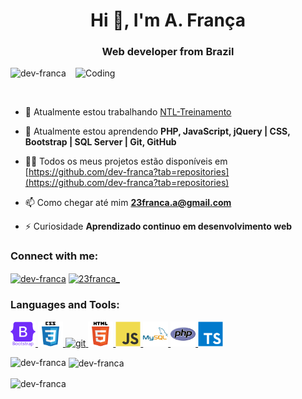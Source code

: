 <h1 align="center">Hi 👋, I'm A. França</h1>
<h3 align="center">Web developer from Brazil</h3>
<img align="right" alt="Coding" width="400" src="https://media.gifdb.com/animated-man-computer-coding-nae6mec378lsg1i3.gif">

<p align="left"> <img src="https://komarev.com/ghpvc/?username=dev-franca&label=Profile%20views&color=0e75b6&style=flat" alt="dev-franca" /> </p>

<p align="left"> <a href="https://twitter.com/" target="blank"><img src="https://img.shields.io/twitter/follow/?logo=twitter&style=for-the-badge" alt="" /></a> </p>

- 🔭 Atualmente estou trabalhando [NTL-Treinamento](https://github.com/dev-franca/treinamento_ntl.git)

- 🌱 Atualmente estou aprendendo **PHP, JavaScript, jQuery | CSS, Bootstrap | SQL Server | Git, GitHub**

- 👨‍💻 Todos os meus projetos estão disponíveis em [https://github.com/dev-franca?tab=repositories](https://github.com/dev-franca?tab=repositories)

- 📫 Como chegar até mim **23franca.a@gmail.com**

- ⚡ Curiosidade **Aprendizado continuo em desenvolvimento web**

<h3 align="left">Connect with me:</h3>
<p align="left">
<a href="https://linkedin.com/in/dev-franca" target="blank"><img align="center" src="https://raw.githubusercontent.com/rahuldkjain/github-profile-readme-generator/master/src/images/icons/Social/linked-in-alt.svg" alt="dev-franca" height="30" width="40" /></a>
<a href="https://instagram.com/23franca_" target="blank"><img align="center" src="https://raw.githubusercontent.com/rahuldkjain/github-profile-readme-generator/master/src/images/icons/Social/instagram.svg" alt="23franca_" height="30" width="40" /></a>
</p>

<h3 align="left">Languages and Tools:</h3>
<p align="left"> <a href="https://getbootstrap.com" target="_blank" rel="noreferrer"> <img src="https://raw.githubusercontent.com/devicons/devicon/master/icons/bootstrap/bootstrap-plain-wordmark.svg" alt="bootstrap" width="40" height="40"/> </a> <a href="https://www.w3schools.com/css/" target="_blank" rel="noreferrer"> <img src="https://raw.githubusercontent.com/devicons/devicon/master/icons/css3/css3-original-wordmark.svg" alt="css3" width="40" height="40"/> </a> <a href="https://git-scm.com/" target="_blank" rel="noreferrer"> <img src="https://www.vectorlogo.zone/logos/git-scm/git-scm-icon.svg" alt="git" width="40" height="40"/> </a> <a href="https://www.w3.org/html/" target="_blank" rel="noreferrer"> <img src="https://raw.githubusercontent.com/devicons/devicon/master/icons/html5/html5-original-wordmark.svg" alt="html5" width="40" height="40"/> </a> <a href="https://developer.mozilla.org/en-US/docs/Web/JavaScript" target="_blank" rel="noreferrer"> <img src="https://raw.githubusercontent.com/devicons/devicon/master/icons/javascript/javascript-original.svg" alt="javascript" width="40" height="40"/> </a> <a href="https://www.mysql.com/" target="_blank" rel="noreferrer"> <img src="https://raw.githubusercontent.com/devicons/devicon/master/icons/mysql/mysql-original-wordmark.svg" alt="mysql" width="40" height="40"/> </a> <a href="https://www.php.net" target="_blank" rel="noreferrer"> <img src="https://raw.githubusercontent.com/devicons/devicon/master/icons/php/php-original.svg" alt="php" width="40" height="40"/> </a> <a href="https://www.typescriptlang.org/" target="_blank" rel="noreferrer"> <img src="https://raw.githubusercontent.com/devicons/devicon/master/icons/typescript/typescript-original.svg" alt="typescript" width="40" height="40"/> </a> </p>

<p><img align="left" src="https://github-readme-stats.vercel.app/api/top-langs?username=dev-franca&show_icons=true&locale=en&layout=compact" alt="dev-franca" /></p>

<p>&nbsp;<img align="center" src="https://github-readme-stats.vercel.app/api?username=dev-franca&show_icons=true&locale=en" alt="dev-franca" /></p>

<p><img align="center" src="https://github-readme-streak-stats.herokuapp.com/?user=dev-franca&" alt="dev-franca" /></p>
